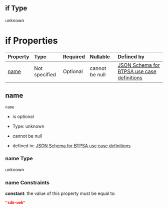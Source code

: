## if Type

unknown

# if Properties

| Property      | Type          | Required | Nullable       | Defined by                                                                                                                                                                                                        |
| :------------ | :------------ | :------- | :------------- | :---------------------------------------------------------------------------------------------------------------------------------------------------------------------------------------------------------------- |
| [name](#name) | Not specified | Optional | cannot be null | [JSON Schema for BTPSA use case definitions](btpsa-usecase-properties-services-items-allof-2-then-allof-51-if-properties-name.md "undefined#/properties/services/items/allOf/2/then/allOf/51/if/properties/name") |

## name



`name`

*   is optional

*   Type: unknown

*   cannot be null

*   defined in: [JSON Schema for BTPSA use case definitions](btpsa-usecase-properties-services-items-allof-2-then-allof-51-if-properties-name.md "undefined#/properties/services/items/allOf/2/then/allOf/51/if/properties/name")

### name Type

unknown

### name Constraints

**constant**: the value of this property must be equal to:

```json
"sdm-web"
```
